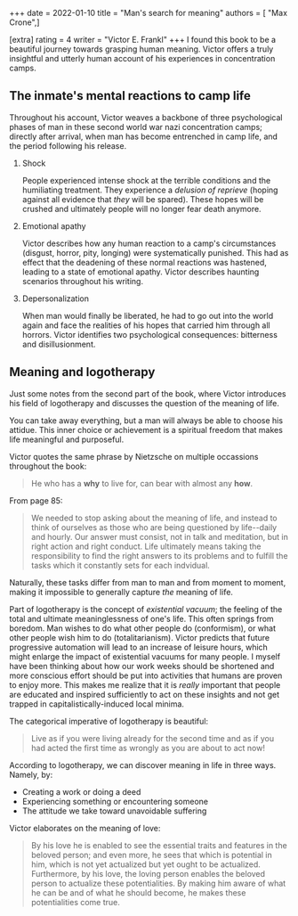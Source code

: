 +++
date = 2022-01-10
title = "Man's search for meaning"
authors = [ "Max Crone",]

[extra]
rating = 4
writer = "Victor E. Frankl"
+++
I found this book to be a beautiful journey towards grasping human meaning. Victor offers a truly insightful and utterly human account of his experiences in concentration camps.
<!-- more -->
## The inmate's mental reactions to camp life

Throughout his account, Victor weaves a backbone of three psychological phases of man in these second world war nazi concentration camps; directly after arrival, when man has become entrenched in camp life, and the period following his release.

1. Shock

   People experienced intense shock at the terrible conditions and the humiliating treatment. They experience a *delusion of reprieve* (hoping against all evidence that *they* will be spared). These hopes will be crushed and ultimately people will no longer fear death anymore.
2. Emotional apathy

   Victor describes how any human reaction to a camp's circumstances (disgust, horror, pity, longing) were systematically punished. This had as effect that the deadening of these normal reactions was hastened, leading to a state of emotional apathy. Victor describes haunting scenarios throughout his writing.
3. Depersonalization

   When man would finally be liberated, he had to go out into the world again and face the realities of his hopes that carried him through all horrors. Victor identifies two psychological consequences: bitterness and disillusionment.

## Meaning and logotherapy

Just some notes from the second part of the book, where Victor introduces his field of logotherapy and discusses the question of the meaning of life.

You can take away everything, but a man will always be able to choose his attidue. This inner choice or achievement is a spiritual freedom that makes life meaningful and purposeful.

Victor quotes the same phrase by Nietzsche on multiple occassions throughout the book:

> He who has a **why** to live for, can bear with almost any **how**.

From page 85:

> We needed to stop asking about the meaning of life, and instead to think of ourselves as those who are being questioned by life--daily and hourly.
> Our answer must consist, not in talk and meditation, but in right action and right conduct.
> Life ultimately means taking the responsibility to find the right answers to its problems and to fulfill the tasks which it constantly sets for each indvidual.

Naturally, these tasks differ from man to man and from moment to moment, making it impossible to generally capture *the* meaning of life.

Part of logotherapy is the concept of *existential vacuum*; the feeling of the total and ultimate meaninglessness of one's life. This often springs from boredom. Man wishes to do what other people do (conformism), or what other people wish him to do (totalitarianism). Victor predicts that future progressive automation will lead to an increase of leisure hours, which might enlarge the impact of existential vacuums for many people. I myself have been thinking about how our work weeks should be shortened and more conscious effort should be put into activities that humans are proven to enjoy more. This makes me realize that it is *really* important that people are educated and inspired sufficiently to act on these insights and not get trapped in capitalistically-induced local minima.

The categorical imperative of logotherapy is beautiful:

> Live as if you were living already for the second time and as if you had acted the first time as wrongly as you are about to act now!

According to logotherapy, we can discover meaning in life in three ways. Namely, by:

- Creating a work or doing a deed
- Experiencing something or encountering someone
- The attitude we take toward unavoidable suffering

Victor elaborates on the meaning of love:

> By his love he is enabled to see the essential traits and features in the beloved person; and even more, he sees that which is potential in him, which is not yet actualized but yet ought to be actualized.
> Furthermore, by his love, the loving person enables the beloved person to actualize these potentialities.
> By making him aware of what he can be and of what he should become, he makes these potentialities come true.
